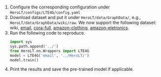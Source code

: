 1. Configure the corresponding configuration under `HeroLT/configs/LTE4G/config.yaml`
2. Download dataset and put it under `HeroLT/data/GraphData/`, e.g., `HeroLT/data/GraphData/wiki/raw`.
We now support the following dataset: wiki, [email](https://github.com/shuaiOKshuai/Tail-GNN/tree/main/dataset/email), [cora-full](https://github.com/Leo-Q-316/ImGAGN/tree/main/dataset/cora), [amazon-clothing](https://github.com/kaize0409/GPN_Graph-Few-shot/tree/master/few_shot_data), [amazon-eletronics](https://github.com/kaize0409/GPN_Graph-Few-shot/tree/master/few_shot_data).
3. Run the following code to reproduce.
   ```python
   import sys
   sys.path.append('../')  
   from HeroLT.nn.Wrappers import LTE4G
   model = LTE4G('email', '../HeroLT/')
   model.train()
   ```
4. Print the results and save the pre-trained model if applicable.